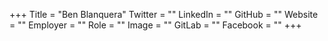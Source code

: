 +++
Title = "Ben Blanquera"
Twitter = ""
LinkedIn = ""
GitHub = ""
Website = ""
Employer = ""
Role = ""
Image = ""
GitLab = ""
Facebook = ""
+++
